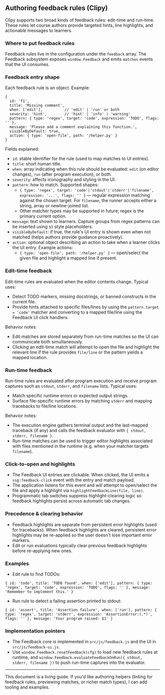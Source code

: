 ## Authoring feedback rules (Clipy)

Clipy supports two broad kinds of feedback rules: edit-time and run-time. These rules let course authors provide targeted hints, line highlights, and actionable messages to learners.

### Where to put feedback rules

Feedback rules live in the configuration under the `feedback` array. The Feedback subsystem exposes `window.Feedback` and emits `matches` events that the UI consumes.

### Feedback entry shape

Each feedback rule is an object. Example:

```
{
  id: 'f1',
  title: 'Missing comment',
  when: ['edit'],          // 'edit' | 'run' or both
  severity: 'hint',        // 'hint' | 'info' | 'warning'
  pattern: { type: 'regex', target: 'code', expression: 'TODO', flags: '' },
  message: 'Please add a comment explaining this function.',
  visibleByDefault: true,
  action: { type: 'open-file', path: '/helper.py' }
}
```

Fields explained:
- `id`: stable identifier for the rule (used to map matches to UI entries).
- `title`: short human title.
- `when`: array indicating when this rule should be evaluated: `edit` (on editor changes), `run` (after program execution), or both.
- `severity`: affects iconography and styling in the UI.
- `pattern`: how to match. Supported shapes:
  - `{ type: 'regex', target: 'code'|'stdout'|'stderr'|'filename', expression: '...', flags: '' }` — regular expression matching against the chosen target. For `filename`, the runner accepts either a string, array or newline-joined list.
  - Other matcher types may be supported in future; regex is the primary current option.
- `message`: text shown to learners. Capture groups from regex patterns can be inserted using `$1` style placeholders.
- `visibleByDefault`: if true, the rule's UI entry is shown even when not matched (helps authors provide guidance proactively).
- `action`: optional object describing an action to take when a learner clicks the UI entry. Example actions:
  - `{ type: 'open-file', path: '/helper.py' }` — open/select the given file and highlight a mapped line if present.

### Edit-time feedback

Edit-time rules are evaluated when the editor contents change. Typical uses:
- Detect TODO markers, missing docstrings, or banned constructs in the current file.
- Provide hints attached to specific files/lines by using the `pattern.target = 'code'` matcher and converting to a mapped file/line using the Feedback UI click handlers.

Behavior notes:
- Edit matches are stored separately from run-time matches so the UI can communicate both simultaneously.
- Clicking an edit-time match will attempt to open the file and highlight the relevant line if the rule provides `file/line` or the pattern yields a mapped location.

### Run-time feedback

Run-time rules are evaluated after program execution and receive program captures such as `stdout`, `stderr`, and `filename` lists. Typical uses:
- Match specific runtime errors or expected output strings.
- Surface file-specific runtime errors by matching `stderr` and mapping tracebacks to file/line locations.

Behavior notes:
- The execution engine gathers terminal output and the last-mapped traceback (if any) and calls the feedback evaluator with `{ stdout, stderr, filename }`.
- Run-time matches can be used to trigger editor highlights associated with files mentioned in the runtime (e.g. when your matcher targets `filename`).

### Click-to-open and highlights

- The Feedback UI entries are clickable. When clicked, the UI emits a `ssg:feedback-click` event with the entry and match payload.
- The application listens for this event and will attempt to open/select the file and apply a highlight via `highlightFeedbackLine(file, line)`.
- Programmatic tab switches suppress highlight-clearing logic so feedback highlights persist across automatic tab changes.

### Precedence & clearing behavior

- Feedback highlights are separate from persistent error highlights (used for tracebacks). When feedback highlights are cleared, persistent error highlights may be re-applied so the user doesn't lose important error markers.
- Edit or run evaluations typically clear previous feedback highlights before re-applying new ones.

### Examples

- Edit rule to find TODOs:

```
{ id: 'todo', title: 'TODO found', when: ['edit'], pattern: { type: 'regex', target: 'code', expression: 'TODO', flags: '' }, message: 'Remember to implement this.' }
```

- Run rule to detect a failing assertion printed to stdout:

```
{ id: 'assert', title: 'Assertion failure', when: ['run'], pattern: { type: 'regex', target: 'stderr', expression: 'AssertionError:(.*)', flags: '' }, message: 'Your program raised: $1' }
```

### Implementation pointers

- The Feedback core is implemented in `src/js/feedback.js` and the UI in `src/js/feedback-ui.js`.
- Use `window.Feedback.resetFeedback(cfg)` to load new feedback rules at runtime, and `window.Feedback.evaluateFeedbackOnRun({ stdout, stderr, filename })` to push run-time captures into the evaluator.

---
This document is a living guide. If you'd like authoring helpers (linting for feedback rules, previewing matches, or richer match types), I can add tooling and examples.
